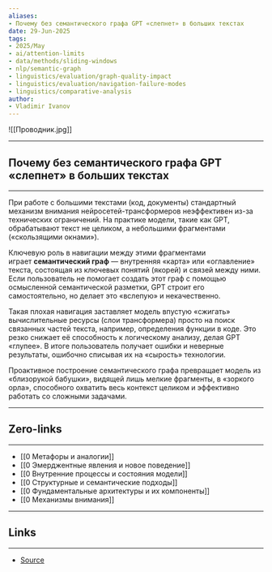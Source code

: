 ```yaml
---
aliases: 
- Почему без семантического графа GPT «слепнет» в больших текстах 
date: 29-Jun-2025
tags:
- 2025/May
- ai/attention-limits
- data/methods/sliding-windows
- nlp/semantic-graph
- linguistics/evaluation/graph-quality-impact
- linguistics/evaluation/navigation-failure-modes
- linguistics/comparative-analysis
author:
- Vladimir Ivanov
---
```

![[Проводник.jpg]]

-----
##  Почему без семантического графа GPT «слепнет» в больших текстах 
-----
При работе с большими текстами (код, документы) стандартный механизм внимания нейросетей-трансформеров неэффективен из-за технических ограничений. На практике модели, такие как GPT, обрабатывают текст не целиком, а небольшими фрагментами («скользящими окнами»).

Ключевую роль в навигации между этими фрагментами играет **семантический граф** — внутренняя «карта» или «оглавление» текста, состоящая из ключевых понятий (якорей) и связей между ними. Если пользователь не помогает создать этот граф с помощью осмысленной семантической разметки, GPT строит его самостоятельно, но делает это «вслепую» и некачественно.

Такая плохая навигация заставляет модель впустую «сжигать» вычислительные ресурсы (слои трансформера) просто на поиск связанных частей текста, например, определения функции в коде. Это резко снижает её способность к логическому анализу, делая GPT «глупее». В итоге пользователь получает ошибки и неверные результаты, ошибочно списывая их на «сырость» технологии.

Проактивное построение семантического графа превращает модель из «близорукой бабушки», видящей лишь мелкие фрагменты, в «зоркого орла», способного охватить весь контекст целиком и эффективно работать со сложными задачами.

---
## Zero-links
---
- [[0 Метафоры и аналогии]]
- [[0 Эмерджентные явления и новое поведение]]
- [[0 Внутренние процессы и состояния модели]]
- [[0 Структурные и семантические подходы]]
- [[0 Фундаментальные архитектуры и их компоненты]]
- [[0 Механизмы внимания]]

---
## Links
---
- [Source](https://t.me/turboproject/1643)